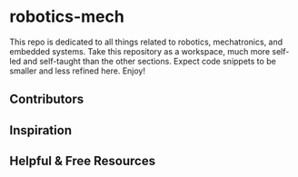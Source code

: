 # robotics-mech

This repo is dedicated to all things related to robotics, mechatronics, and embedded systems. Take this repository as a workspace, much more self-led and self-taught than the other sections. Expect code snippets to be smaller and less refined here. Enjoy!


## Contributors


## Inspiration 


## Helpful & Free Resources
